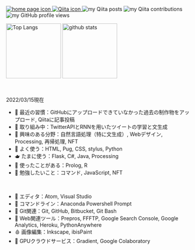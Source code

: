 <p>
  <a href="https://probabilityhill.github.io/okadanao.github.io/" target="_blank" rel="noopener">
    <img alt="home page icon" src="https://img.shields.io/badge/-HP-red?style=flat&amp;logo=homeassistant&amp;logoColor=white">
  </a>  
  <a href="http://qiita.com/probabilityhill" target="_blank" rel="noopener">
    <img alt="Qiita icon" src="https://img.shields.io/badge/-Qiita-55C500?style=flat&amp;logo=qiita&amp;logoColor=white">
  </a>
  <img alt="my Qiita posts" src="https://qiita-badge.apiapi.app/s/probabilityhill/posts.svg" />
  <img alt="my Qiita contributions" src="https://qiita-badge.apiapi.app/s/probabilityhill/contributions.svg" />
  <img alt="my GitHub profile views" src="https://komarev.com/ghpvc/?username=probabilityhill&color=yellow" />
</p>

<p>
  <img alt="Top Langs" height="150" src="https://github-readme-stats.vercel.app/api/top-langs/?username=probabilityhill&layout=compact&hide_title=true&hide_border=true&langs_count=10&theme=dracula" />
  <img alt="github stats" height="150" src="https://github-readme-stats.vercel.app/api?username=probabilityhill&count_private=true&show_icons=true&hide_border=true&hide_title=true&include_all_commits=true&theme=dracula" />
</p>

<br>

<!-- - 🧬💊🩸🍂🗿🕯️🥑🍋🧀🥩🍚🍣🍰🫖🔰 -->
2022/03/15現在
- 🍂 最近の習慣：GitHubにアップロードできていなかった過去の制作物をアップロード, Qiitaに記事投稿
- 🍋 取り組み中：TwitterAPIとRNNを用いたツイートの学習と文生成
- 🥑 興味のある分野：自然言語処理（特に文生成）, Webデザイン, Processing, 再帰処理, NFT
- 🧀 よく使う：HTML, Pug, CSS, stylus, Python
- 🫖 たまに使う：Flask, C#, Java, Processing
- 🍰 使ったことがある：Prolog, R
- 🎴 勉強したいこと：コマンド, JavaScript, NFT
<br>

- 🥩 エディタ：Atom, Visual Studio
- 🍣 コマンドライン：Anaconda Powershell Prompt
- 🧬 Git関連：Git, GitHub, Bitbucket, Git Bash
- 🍟 Web関連ツール：Prepros, FFFTP, Google Search Console, Google Analytics, Heroku, PythonAnywhere
- 🩸 画像編集：Inkscape, ibisPaint
- 🗿 GPUクラウドサービス：Gradient, Google Colaboratory


